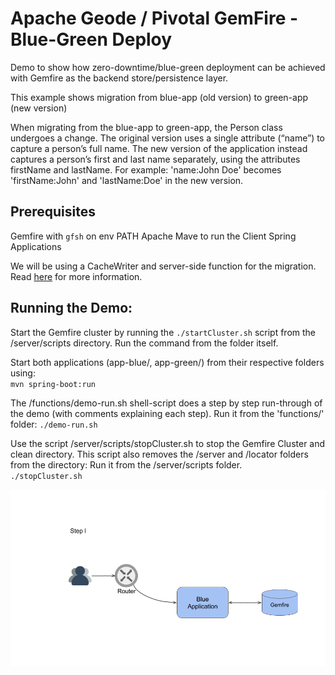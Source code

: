 # Apache Geode / Pivotal GemFire - Blue-Green Deploy
Demo to show how zero-downtime/blue-green deployment can be achieved with Gemfire as the backend store/persistence layer.

This example shows migration from blue-app (old version) to green-app (new version)

When migrating from the blue-app to green-app, the Person class undergoes a change. The original version uses a single attribute (“name”) to capture a person’s full name. The new version of the application instead captures a person’s first and last name separately, using the attributes  firstName and lastName.
For example: 'name:John Doe' becomes 'firstName:John' and 'lastName:Doe' in the new version.

## Prerequisites
Gemfire with `gfsh` on env PATH
Apache Mave to run the Client Spring Applications  

We will be using a CacheWriter and server-side function for the migration.
Read [here](https://docs.google.com/document/d/1zmsoOjleRIi1Ls14mfi_SFK1v5oDtFt0PeQWsRim0gY) for more information.

## Running the Demo:
Start the Gemfire cluster by running the `./startCluster.sh` script from the /server/scripts directory. Run the command from the folder itself.

Start both applications (app-blue/, app-green/) from their respective folders using:
<br/>
`mvn spring-boot:run`

The /functions/demo-run.sh shell-script does a step by step run-through of the demo (with comments explaining each step). Run it from the 'functions/' folder:
`./demo-run.sh`

Use the script /server/scripts/stopCluster.sh to stop the Gemfire Cluster and clean directory. This script also removes the /server and /locator folders from the directory:
Run it from the /server/scripts folder.
<br/>
`./stopCluster.sh`

<img src="screenshots/process.gif?raw=true">

<br/>
